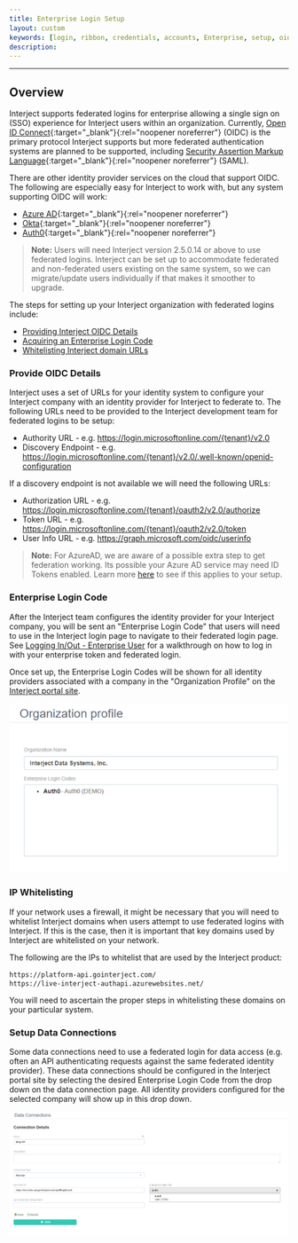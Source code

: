 ```yaml
---
title: Enterprise Login Setup
layout: custom
keywords: [login, ribbon, credentials, accounts, Enterprise, setup, oidc, auth, code]
description: 
---
```

* * *

## Overview

Interject supports federated logins for enterprise allowing a single sign on (SSO) experience for Interject users within an organization. Currently, [Open ID Connect](https://openid.net/developers/how-connect-works/){:target="_blank"}{:rel="noopener noreferrer"} (OIDC) is the primary protocol Interject supports but more federated authentication systems are planned to be supported, including [Security Assertion Markup Language](https://www.oasis-open.org/standard/saml/){:target="_blank"}{:rel="noopener noreferrer"} (SAML).

There are other identity provider services on the cloud that support OIDC. The following are especially easy for Interject to work with, but any system supporting OIDC will work:

* [Azure AD](https://learn.microsoft.com/en-us/azure/active-directory/develop/v2-protocols-oidc){:target="_blank"}{:rel="noopener noreferrer"}
* [Okta](https://developer.okta.com/docs/concepts/auth-servers/){:target="_blank"}{:rel="noopener noreferrer"}
* [Auth0](https://auth0.com/docs/get-started/authentication-and-authorization-flow){:target="_blank"}{:rel="noopener noreferrer"}

<blockquote class=highlight_note>
<b>Note:</b> Users will need Interject version 2.5.0.14 or above to use federated logins. Interject can be set up to accommodate federated and non-federated users existing on the same system, so we can migrate/update users individually if that makes it smoother to upgrade.
</blockquote>

The steps for setting up your Interject organization with federated logins include:

* [Providing Interject OIDC Details](#provide-oidc-details)
* [Acquiring an Enterprise Login Code](#enterprise-login-code)
* [Whitelisting Interject domain URLs](#ip-whitelisting)

### Provide OIDC Details

Interject uses a set of URLs for your identity system to configure your Interject company with an identity provider for Interject to federate to. The following URLs need to be provided to the Interject development team for federated logins to be setup:

* Authority URL - e.g. https://login.microsoftonline.com/{tenant}/v2.0 
* Discovery Endpoint - e.g.  https://login.microsoftonline.com/{tenant}/v2.0/.well-known/openid-configuration  

If a discovery endpoint is not available we will need the following URLs:

* Authorization URL - e.g. https://login.microsoftonline.com/{tenant}/oauth2/v2.0/authorize  
* Token URL - e.g. https://login.microsoftonline.com/{tenant}/oauth2/v2.0/token  
* User Info URL - e.g. https://graph.microsoft.com/oidc/userinfo  

<blockquote class=highlight_note>
<b>Note:</b> For AzureAD, we are aware of a possible extra step to get federation working. Its possible your Azure AD service may need ID Tokens enabled. Learn more <a href="https://learn.microsoft.com/en-us/azure/active-directory/develop/v2-protocols-oidc#enable-id-tokens" target="_blank" rel="noopener noreferrer">here</a> to see if this applies to your setup.
</blockquote>

### Enterprise Login Code

After the Interject team configures the identity provider for your Interject company, you will be sent an "Enterprise Login Code" that users will need to use in the Interject login page to navigate to their federated login page. See [Logging In/Out - Enterprise User](/wAbout/Logging-In-Enterprise.html) for a walkthrough on how to log in with your enterprise token and federated login.

Once set up, the Enterprise Login Codes will be shown for all identity providers associated with a company in the "Organization Profile" on the [Interject portal site](https://portal.gointerject.com/).

![](/images/Enterprise-Login-Setup/OrganizationProfile.png)
<br>

### IP Whitelisting

If your network uses a firewall, it might be necessary that you will need to whitelist Interject domains when users attempt to use federated logins with Interject. If this is the case, then it is important that key domains used by Interject are whitelisted on your network.

The following are the IPs to whitelist that are used by the Interject product:

```
https://platform-api.gointerject.com/
https://live-interject-authapi.azurewebsites.net/
```

You will need to ascertain the proper steps in whitelisting these domains on your particular system.

### Setup Data Connections

Some data connections need to use a federated login for data access (e.g. often an API authenticating requests against the same federated identity provider). These data connections should be configured in the Interject portal site by selecting the desired Enterprise Login Code from the drop down on the data connection page. All identity providers configured for the selected company will show up in this drop down.

![](/images/Enterprise-Login-Setup/DataConnection.png)
<br>
